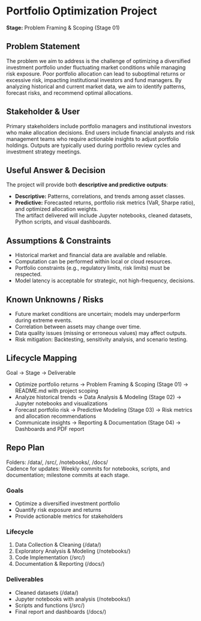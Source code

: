 # Portfolio Optimization Project
**Stage:** Problem Framing & Scoping (Stage 01)

## Problem Statement
The problem we aim to address is the challenge of optimizing a diversified investment portfolio under fluctuating market conditions while managing risk exposure. Poor portfolio allocation can lead to suboptimal returns or excessive risk, impacting institutional investors and fund managers. By analyzing historical and current market data, we aim to identify patterns, forecast risks, and recommend optimal allocations.

## Stakeholder & User
Primary stakeholders include portfolio managers and institutional investors who make allocation decisions. End users include financial analysts and risk management teams who require actionable insights to adjust portfolio holdings. Outputs are typically used during portfolio review cycles and investment strategy meetings.

## Useful Answer & Decision
The project will provide both **descriptive and predictive outputs**:
- **Descriptive:** Patterns, correlations, and trends among asset classes.
- **Predictive:** Forecasted returns, portfolio risk metrics (VaR, Sharpe ratio), and optimized allocation weights.  
The artifact delivered will include Jupyter notebooks, cleaned datasets, Python scripts, and visual dashboards.

## Assumptions & Constraints
- Historical market and financial data are available and reliable.  
- Computation can be performed within local or cloud resources.  
- Portfolio constraints (e.g., regulatory limits, risk limits) must be respected.  
- Model latency is acceptable for strategic, not high-frequency, decisions.

## Known Unknowns / Risks
- Future market conditions are uncertain; models may underperform during extreme events.  
- Correlation between assets may change over time.  
- Data quality issues (missing or erroneous values) may affect outputs.  
- Risk mitigation: Backtesting, sensitivity analysis, and scenario testing.

## Lifecycle Mapping
Goal → Stage → Deliverable
- Optimize portfolio returns → Problem Framing & Scoping (Stage 01) → README.md with project scoping  
- Analyze historical trends → Data Analysis & Modeling (Stage 02) → Jupyter notebooks and visualizations  
- Forecast portfolio risk → Predictive Modeling (Stage 03) → Risk metrics and allocation recommendations  
- Communicate insights → Reporting & Documentation (Stage 04) → Dashboards and PDF report

## Repo Plan
Folders: /data/, /src/, /notebooks/, /docs/  
Cadence for updates: Weekly commits for notebooks, scripts, and documentation; milestone commits at each stage.
### Goals
- Optimize a diversified investment portfolio
- Quantify risk exposure and returns
- Provide actionable metrics for stakeholders

### Lifecycle
1. Data Collection & Cleaning (/data/)
2. Exploratory Analysis & Modeling (/notebooks/)
3. Code Implementation (/src/)
4. Documentation & Reporting (/docs/)

### Deliverables
- Cleaned datasets (/data/)
- Jupyter notebooks with analysis (/notebooks/)
- Scripts and functions (/src/)
- Final report and dashboards (/docs/)

